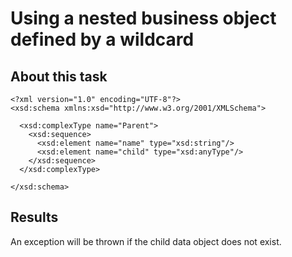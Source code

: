 <!-- image -->

# Using a nested business object defined by a wildcard

## About this task

```
<?xml version="1.0" encoding="UTF-8"?>
<xsd:schema xmlns:xsd="http://www.w3.org/2001/XMLSchema">

  <xsd:complexType name="Parent">
    <xsd:sequence>
      <xsd:element name="name" type="xsd:string"/>
      <xsd:element name="child" type="xsd:anyType"/>
    </xsd:sequence>
  </xsd:complexType>

</xsd:schema>
```

## Results

An exception will be thrown if the child data object does not exist.